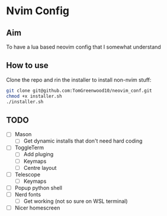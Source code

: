 # Nvim Config

## Aim
To have a lua based neovim config that I somewhat understand

## How to use
Clone the repo and rin the installer to install non-nvim stuff:
```bash
git clone git@github.com:TomGreenwood10/neovim_conf.git
chmod +x installer.sh 
./installer.sh
```

## TODO
* [ ] Mason
    * [ ] Get dynamic installs that don't need hard coding
* [ ] ToggleTerm
    * [ ] Add pluging
    * [ ] Keymaps
    * [ ] Centre layout
* [ ] Telescope
    * [ ] Keymaps
* [ ] Popup python shell
* [ ] Nerd fonts
    * [ ] Get working (not so sure on WSL terminal)
* [ ] Nicer homescreen
